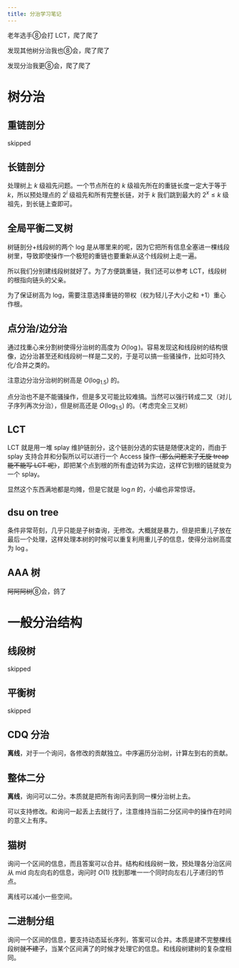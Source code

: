 ```yaml
---
title: 分治学习笔记
---
```


老年选手⑧会打 LCT，爬了爬了

发现其他树分治我也⑧会，爬了爬了

发现分治我更⑧会，爬了爬了

# 树分治

## 重链剖分

skipped

## 长链剖分

处理树上 $k$ 级祖先问题。一个节点所在的 $k$ 级祖先所在的重链长度一定大于等于 $k$，所以预处理点的 $2^i$ 级祖先和所有完整长链，对于 $k$ 我们跳到最大的 $2^x\le k$ 级祖先，到长链上查即可。

## 全局平衡二叉树

树链剖分+线段树的两个 log 是从哪里来的呢，因为它把所有信息全塞进一棵线段树里，导致即使操作一个极短的重链也要重新从这个线段树上走一遍。

所以我们分别建线段树就好了。为了方便跳重链，我们还可以参考 LCT，线段树的根指向链头的父亲。

为了保证树高为 log，需要注意选择重链的带权（权为轻儿子大小之和 +1）重心作根。

## 点分治/边分治

通过找重心来分割树使得分治树的高度为 $O(\log)$。容易发现这和线段树的结构很像，边分治甚至还和线段树一样是二叉的，于是可以搞一些骚操作，比如可持久化/合并之类的。

注意边分治分治树的树高是 $O(\log_{1.5})$  的。

点分治也不是不能骚操作，但是多叉可能比较难搞。当然可以强行转成二叉（对儿子序列再次分治），但是树高还是 $O(\log_{1.5})$ 的。（考虑完全三叉树）

## LCT

LCT 就是用一堆 splay 维护链剖分，这个链剖分选的实链是随便决定的，而由于 splay 支持合并和分裂所以可以进行一个 Access 操作~~（那么问题来了无旋 treap 能不能写 LCT 呢）~~，即把某个点到根的所有虚边转为实边，这样它到根的链就变为一个 splay。

显然这个东西满地都是均摊，但是它就是 $\log n$ 的，小编也非常惊讶。

## dsu on tree

条件非常苛刻，几乎只能是子树查询，无修改。大概就是暴力，但是把重儿子放在最后一个处理，这样处理本树的时候可以重复利用重儿子的信息，使得分治树高度为 $\log$。

## AAA 树

~~阿阿阿树~~⑧会，鸽了

# 一般分治结构

## 线段树

skipped

## 平衡树

skipped

## CDQ 分治

**离线**，对于一个询问，各修改的贡献独立。中序遍历分治树，计算左到右的贡献。

## 整体二分

**离线**，询问可以二分。本质就是把所有询问丢到同一棵分治树上去。

可以支持修改。和询问一起丢上去就行了，注意维持当前二分区间中的操作在时间的意义上有序。

## 猫树

询问一个区间的信息，而且答案可以合并。结构和线段树一致，预处理各分治区间从 mid 向左向右的信息，询问时 $O(1)$ 找到那唯一一个同时向左右儿子递归的节点。

离线可以减小一些空间。

## 二进制分组

询问一个区间的信息，要支持动态延长序列，答案可以合并。本质是建不完整棵线段树~~就不建了~~，当某个区间满了的时候才处理它的信息。和线段树建树的复杂度相同。